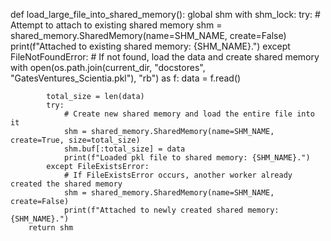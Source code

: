 def load_large_file_into_shared_memory():
    global shm
    with shm_lock:
        try:
            # Attempt to attach to existing shared memory
            shm = shared_memory.SharedMemory(name=SHM_NAME, create=False)
            print(f"Attached to existing shared memory: {SHM_NAME}.")
        except FileNotFoundError:
            # If not found, load the data and create shared memory
            with open(os.path.join(current_dir, "docstores", "GatesVentures_Scientia.pkl"), "rb") as f:
                data = f.read()

            total_size = len(data)
            try:
                # Create new shared memory and load the entire file into it
                shm = shared_memory.SharedMemory(name=SHM_NAME, create=True, size=total_size)
                shm.buf[:total_size] = data
                print(f"Loaded pkl file to shared memory: {SHM_NAME}.")
            except FileExistsError:
                # If FileExistsError occurs, another worker already created the shared memory
                shm = shared_memory.SharedMemory(name=SHM_NAME, create=False)
                print(f"Attached to newly created shared memory: {SHM_NAME}.")
        return shm
